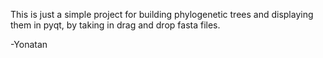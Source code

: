 This is just a simple project for building phylogenetic trees and displaying them in pyqt, by taking in drag and drop 
fasta files.

-Yonatan

